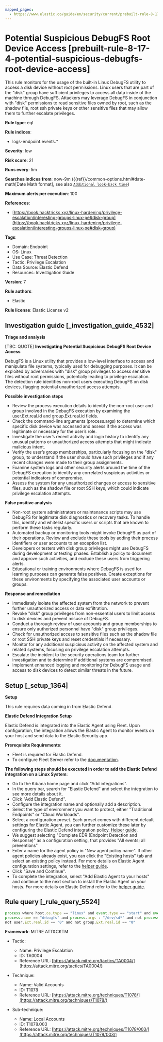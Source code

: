 ```yaml
---
mapped_pages:
  - https://www.elastic.co/guide/en/security/current/prebuilt-rule-8-17-4-potential-suspicious-debugfs-root-device-access.html
---
```


# Potential Suspicious DebugFS Root Device Access [prebuilt-rule-8-17-4-potential-suspicious-debugfs-root-device-access]

This rule monitors for the usage of the built-in Linux DebugFS utility to access a disk device without root permissions. Linux users that are part of the "disk" group have sufficient privileges to access all data inside of the machine through DebugFS. Attackers may leverage DebugFS in conjunction with "disk" permissions to read sensitive files owned by root, such as the shadow file, root ssh private keys or other sensitive files that may allow them to further escalate privileges.

**Rule type**: eql

**Rule indices**:

* logs-endpoint.events.*

**Severity**: low

**Risk score**: 21

**Runs every**: 5m

**Searches indices from**: now-9m ({{ref}}/common-options.html#date-math[Date Math format], see also [`Additional look-back time`](docs-content://solutions/security/detect-and-alert/create-detection-rule.md#rule-schedule))

**Maximum alerts per execution**: 100

**References**:

* [https://book.hacktricks.xyz/linux-hardening/privilege-escalation/interesting-groups-linux-pe#disk-group](https://book.hacktricks.xyz/linux-hardening/privilege-escalation/interesting-groups-linux-pe#disk-group)

**Tags**:

* Domain: Endpoint
* OS: Linux
* Use Case: Threat Detection
* Tactic: Privilege Escalation
* Data Source: Elastic Defend
* Resources: Investigation Guide

**Version**: 7

**Rule authors**:

* Elastic

**Rule license**: Elastic License v2

## Investigation guide [_investigation_guide_4532]

**Triage and analysis**

[TBC: QUOTE]
**Investigating Potential Suspicious DebugFS Root Device Access**

DebugFS is a Linux utility that provides a low-level interface to access and manipulate file systems, typically used for debugging purposes. It can be exploited by adversaries with "disk" group privileges to access sensitive files without root permissions, potentially leading to privilege escalation. The detection rule identifies non-root users executing DebugFS on disk devices, flagging potential unauthorized access attempts.

**Possible investigation steps**

* Review the process execution details to identify the non-root user and group involved in the DebugFS execution by examining the user.Ext.real.id and group.Ext.real.id fields.
* Check the command-line arguments (process.args) to determine which specific disk device was accessed and assess if the access was legitimate or necessary for the user’s role.
* Investigate the user’s recent activity and login history to identify any unusual patterns or unauthorized access attempts that might indicate malicious intent.
* Verify the user’s group memberships, particularly focusing on the "disk" group, to understand if the user should have such privileges and if any recent changes were made to their group assignments.
* Examine system logs and other security alerts around the time of the DebugFS execution to identify any correlated suspicious activities or potential indicators of compromise.
* Assess the system for any unauthorized changes or access to sensitive files, such as the shadow file or root SSH keys, which could indicate privilege escalation attempts.

**False positive analysis**

* Non-root system administrators or maintenance scripts may use DebugFS for legitimate disk diagnostics or recovery tasks. To handle this, identify and whitelist specific users or scripts that are known to perform these tasks regularly.
* Automated backup or monitoring tools might invoke DebugFS as part of their operations. Review and exclude these tools by adding their process identifiers or user accounts to an exception list.
* Developers or testers with disk group privileges might use DebugFS during development or testing phases. Establish a policy to document and approve such activities, and exclude these users from triggering alerts.
* Educational or training environments where DebugFS is used for learning purposes can generate false positives. Create exceptions for these environments by specifying the associated user accounts or groups.

**Response and remediation**

* Immediately isolate the affected system from the network to prevent further unauthorized access or data exfiltration.
* Revoke "disk" group privileges from non-essential users to limit access to disk devices and prevent misuse of DebugFS.
* Conduct a thorough review of user accounts and group memberships to ensure only authorized personnel have "disk" group privileges.
* Check for unauthorized access to sensitive files such as the shadow file or root SSH private keys and reset credentials if necessary.
* Monitor for any additional suspicious activity on the affected system and related systems, focusing on privilege escalation attempts.
* Escalate the incident to the security operations team for further investigation and to determine if additional systems are compromised.
* Implement enhanced logging and monitoring for DebugFS usage and access to disk devices to detect similar threats in the future.


## Setup [_setup_1364]

**Setup**

This rule requires data coming in from Elastic Defend.

**Elastic Defend Integration Setup**

Elastic Defend is integrated into the Elastic Agent using Fleet. Upon configuration, the integration allows the Elastic Agent to monitor events on your host and send data to the Elastic Security app.

**Prerequisite Requirements:**

* Fleet is required for Elastic Defend.
* To configure Fleet Server refer to the [documentation](docs-content://reference/ingestion-tools/fleet/fleet-server.md).

**The following steps should be executed in order to add the Elastic Defend integration on a Linux System:**

* Go to the Kibana home page and click "Add integrations".
* In the query bar, search for "Elastic Defend" and select the integration to see more details about it.
* Click "Add Elastic Defend".
* Configure the integration name and optionally add a description.
* Select the type of environment you want to protect, either "Traditional Endpoints" or "Cloud Workloads".
* Select a configuration preset. Each preset comes with different default settings for Elastic Agent, you can further customize these later by configuring the Elastic Defend integration policy. [Helper guide](docs-content://solutions/security/configure-elastic-defend/configure-an-integration-policy-for-elastic-defend.md).
* We suggest selecting "Complete EDR (Endpoint Detection and Response)" as a configuration setting, that provides "All events; all preventions"
* Enter a name for the agent policy in "New agent policy name". If other agent policies already exist, you can click the "Existing hosts" tab and select an existing policy instead. For more details on Elastic Agent configuration settings, refer to the [helper guide](docs-content://reference/ingestion-tools/fleet/agent-policy.md).
* Click "Save and Continue".
* To complete the integration, select "Add Elastic Agent to your hosts" and continue to the next section to install the Elastic Agent on your hosts. For more details on Elastic Defend refer to the [helper guide](docs-content://solutions/security/configure-elastic-defend/install-elastic-defend.md).


## Rule query [_rule_query_5524]

```js
process where host.os.type == "linux" and event.type == "start" and event.action == "exec" and
process.name == "debugfs" and process.args : "/dev/sd*" and not process.args == "-R" and
not user.Ext.real.id == "0" and not group.Ext.real.id == "0"
```

**Framework**: MITRE ATT&CKTM

* Tactic:

    * Name: Privilege Escalation
    * ID: TA0004
    * Reference URL: [https://attack.mitre.org/tactics/TA0004/](https://attack.mitre.org/tactics/TA0004/)

* Technique:

    * Name: Valid Accounts
    * ID: T1078
    * Reference URL: [https://attack.mitre.org/techniques/T1078/](https://attack.mitre.org/techniques/T1078/)

* Sub-technique:

    * Name: Local Accounts
    * ID: T1078.003
    * Reference URL: [https://attack.mitre.org/techniques/T1078/003/](https://attack.mitre.org/techniques/T1078/003/)



